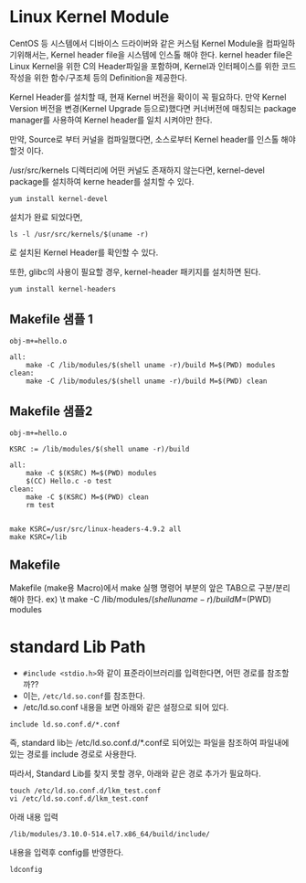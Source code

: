 # Linux Kernel Module #


CentOS 등 시스템에서 디바이스 드라이버와 같은 커스텀 Kernel Module을 컴파일하기위해서는,
Kernel header file을 시스템에 인스톨 해야 한다. 
kernel header file은 Linux Kernel을 위한 C의 Header파일을 포함하며, 
Kernel과 인터페이스를 위한 코드 작성을 위한 함수/구조체 등의 Definition을 제공한다.

Kernel Header를 설치할 때, 현재 Kernel 버전을 확이이 꼭 필요하다. 
만약 Kernel Version 버전을 변경(Kernel Upgrade 등으로)했다면 커너버전에 매칭되는
 package manager를 사용하여 Kernel header를 일치 시켜야만 한다. 

만약, Source로 부터 커널을 컴파일했다면, 소스로부터 Kernel header를 인스톨 해야 할것 이다. 


/usr/src/kernels 디렉터리에 어떤 커널도 존재하지 않는다면, 
kernel-devel package를 설치하여 kerne header를 설치할 수 있다. 

~~~
yum install kernel-devel
~~~

설치가 완료 되었다면, 
~~~
ls -l /usr/src/kernels/$(uname -r)
~~~
로 설치된 Kernel Header를 확인할 수 있다.


또한, glibc의 사용이 필요할 경우, kernel-header 패키지를 설치하면 된다. 
~~~
yum install kernel-headers
~~~


## Makefile 샘플 1 ##
~~~
obj-m+=hello.o

all:
	make -C /lib/modules/$(shell uname -r)/build M=$(PWD) modules
clean:
	make -C /lib/modules/$(shell uname -r)/build M=$(PWD) clean
~~~


## Makefile 샘플2 ##
~~~
obj-m+=hello.o

KSRC := /lib/modules/$(shell uname -r)/build

all:
	make -C $(KSRC) M=$(PWD) modules
	$(CC) Hello.c -o test
clean:
	make -C $(KSRC) M=$(PWD) clean
	rm test


make KSRC=/usr/src/linux-headers-4.9.2 all
make KSRC=/lib
~~~


## Makefile ##
Makefile (make용 Macro)에서 make 실행 명령어 부분의 앞은 TAB으로 구분/분리 해야 한다. 
ex) \t make -C /lib/modules/$(shell uname -r)/build M=$(PWD) modules


# standard Lib Path #

- `#include <stdio.h>`와 같이 표준라이브러리를 입력한다면, 어떤 경로를 참조할까??
- 이는, `/etc/ld.so.conf`를 참조한다. 
- /etc/ld.so.conf 내용을 보면 아래와 같은 설정으로 되어 있다. 
~~~
include ld.so.conf.d/*.conf
~~~
즉, standard lib는 /etc/ld.so.conf.d/*.conf로 되어있는 파일을 참조하여 파일내에 있는 경로를 include 경로로 사용한다. 

따라서, Standard Lib를 찾지 못할 경우, 아래와 같은 경로 추가가 필요하다. 

~~~
touch /etc/ld.so.conf.d/lkm_test.conf
vi /etc/ld.so.conf.d/lkm_test.conf
~~~
아래 내용 입력
~~~
/lib/modules/3.10.0-514.el7.x86_64/build/include/
~~~

내용을 입력후 config를 반영한다. 
~~~
ldconfig
~~~




